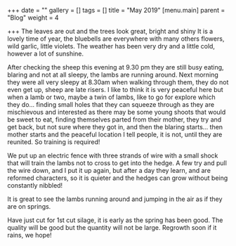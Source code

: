 +++
date = ""
gallery = []
tags = []
title = "May 2019"
[menu.main]
parent = "Blog"
weight = 4

+++
The leaves are out and the trees look great, bright and shiny It is a lovely time of year, the bluebells are everywhere with many others flowers, wild garlic, little violets. The weather has been very dry and a little cold, however a lot of sunshine.

After checking the sheep this evening at 9.30 pm they are still busy eating, blaring and not at all sleepy, the lambs are running around. Next morning they were all very sleepy at 8.30am when walking through them, they do not even get up, sheep are late risers. I like to think it is very peaceful here but when a lamb or two, maybe a twin of lambs, like to go for explore which they do... finding small holes that they can squeeze through as they are mischievous and interested as there may be some young shoots that would be sweet to eat, finding themselves parted from their mother, they try and get back, but not sure where they got in, and then the blaring starts... then mother starts and the peaceful location I tell people, it is not, until they are reunited. So training is required!

We put up an electric fence with three strands of wire with a small shock that will train the lambs not to cross to get into the hedge. A few try and pull the wire down, and I put it up again, but after a day they learn, and are reformed characters, so it is quieter and the hedges can grow without being constantly nibbled!

It is great to see the lambs running around and jumping in the air as if they are on springs.

Have just cut for 1st cut silage, it is early as the spring has been good. The quality will be good but the quantity will not be large. Regrowth soon if it rains, we hope!